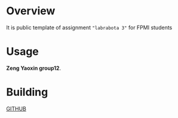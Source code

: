 # Overview

It is public template of assignment `"labrabota 3"` for FPMI students

# Usage
**Zeng Yaoxin group12**.

# Building

[GITHUB](https://github.com/1997yyyy/lab2-task1-gr12-Yaoxin/tree/development/src)
